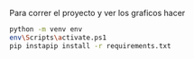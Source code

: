 Para correr el proyecto y ver los graficos hacer

```bash
python -m venv env
env\Scripts\activate.ps1
pip instapip install -r requirements.txt
